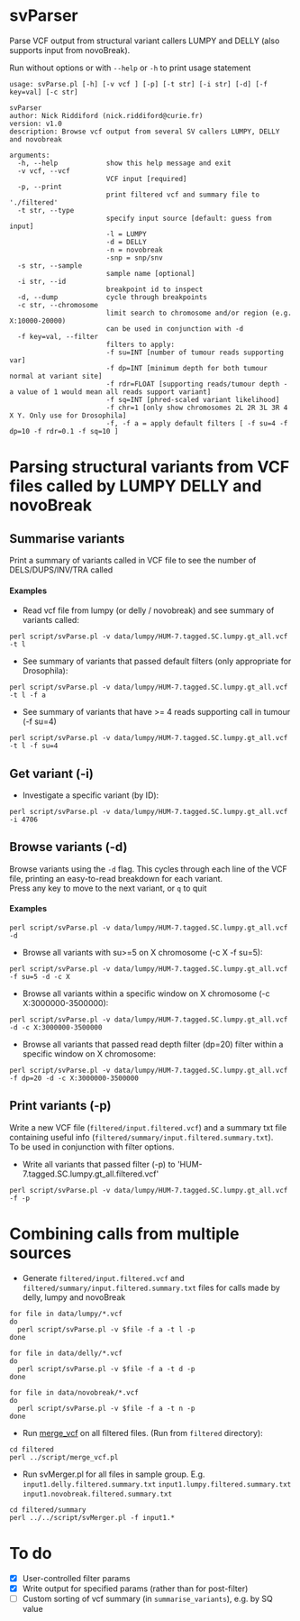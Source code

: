 # svParser

Parse VCF output from structural variant callers LUMPY and DELLY (also supports input from novoBreak).

Run without options or with `--help` or `-h` to print usage statement

```
usage: svParse.pl [-h] [-v vcf ] [-p] [-t str] [-i str] [-d] [-f key=val] [-c str]

svParser
author: Nick Riddiford (nick.riddiford@curie.fr)
version: v1.0
description: Browse vcf output from several SV callers LUMPY, DELLY and novobreak

arguments:
  -h, --help            show this help message and exit
  -v vcf, --vcf
                        VCF input [required]
  -p, --print
                        print filtered vcf and summary file to './filtered'
  -t str, --type
                        specify input source [default: guess from input]
                        -l = LUMPY
                        -d = DELLY
                        -n = novobreak
                        -snp = snp/snv
  -s str, --sample
                        sample name [optional]
  -i str, --id
                        breakpoint id to inspect
  -d, --dump            cycle through breakpoints
  -c str, --chromosome
                        limit search to chromosome and/or region (e.g. X:10000-20000)
                        can be used in conjunction with -d
  -f key=val, --filter
                        filters to apply:
                        -f su=INT [number of tumour reads supporting var]
                        -f dp=INT [minimum depth for both tumour normal at variant site]
                        -f rdr=FLOAT [supporting reads/tumour depth - a value of 1 would mean all reads support variant]
                        -f sq=INT [phred-scaled variant likelihood]
                        -f chr=1 [only show chromosomes 2L 2R 3L 3R 4 X Y. Only use for Drosophila]
                        -f, -f a = apply default filters [ -f su=4 -f dp=10 -f rdr=0.1 -f sq=10 ]
```

# Parsing structural variants from VCF files called by LUMPY DELLY and novoBreak

## Summarise variants

Print a summary of variants called in VCF file to see the number of DELS/DUPS/INV/TRA called  

#### Examples

* Read vcf file from lumpy (or delly / novobreak) and see summary of variants called:

`perl script/svParse.pl -v data/lumpy/HUM-7.tagged.SC.lumpy.gt_all.vcf -t l`

* See summary of variants that passed default filters (only appropriate for Drosophila):

`perl script/svParse.pl -v data/lumpy/HUM-7.tagged.SC.lumpy.gt_all.vcf -t l -f a`

* See summary of variants that have >= 4 reads supporting call in tumour (-f su=4)

`perl script/svParse.pl -v data/lumpy/HUM-7.tagged.SC.lumpy.gt_all.vcf -t l -f su=4`


## Get variant (-i)

* Investigate a specific variant (by ID):

`perl script/svParse.pl -v data/lumpy/HUM-7.tagged.SC.lumpy.gt_all.vcf -i 4706`


## Browse variants (-d)

Browse variants using the `-d` flag. This cycles through each line of the VCF file, printing an easy-to-read breakdown for each variant.  
Press any key to move to the next variant, or `q` to quit

#### Examples

`perl script/svParse.pl -v data/lumpy/HUM-7.tagged.SC.lumpy.gt_all.vcf -d`

* Browse all variants with su>=5 on X chromosome (-c X -f su=5):

`perl script/svParse.pl -v data/lumpy/HUM-7.tagged.SC.lumpy.gt_all.vcf -f su=5 -d -c X`

* Browse all variants within a specific window on X chromosome (-c X:3000000-3500000):

`perl script/svParse.pl -v data/lumpy/HUM-7.tagged.SC.lumpy.gt_all.vcf -d -c X:3000000-3500000`

* Browse all variants that passed read depth filter (dp=20) filter within a specific window on X chromosome:

`perl script/svParse.pl -v data/lumpy/HUM-7.tagged.SC.lumpy.gt_all.vcf -f dp=20 -d -c X:3000000-3500000`


## Print variants (-p)

Write a new VCF file (`filtered/input.filtered.vcf`) and a summary txt file containing useful info (`filtered/summary/input.filtered.summary.txt`).  
To be used in conjunction with filter options.

* Write all variants that passed filter (-p) to 'HUM-7.tagged.SC.lumpy.gt_all.filtered.vcf'

`perl script/svParse.pl -v data/lumpy/HUM-7.tagged.SC.lumpy.gt_all.vcf -f -p`


# Combining calls from multiple sources

* Generate `filtered/input.filtered.vcf` and `filtered/summary/input.filtered.summary.txt` files for calls made by delly, lumpy and novoBreak

```
for file in data/lumpy/*.vcf
do
  perl script/svParse.pl -v $file -f a -t l -p
done
```

```
for file in data/delly/*.vcf
do
  perl script/svParse.pl -v $file -f a -t d -p
done
```

```
for file in data/novobreak/*.vcf
do
  perl script/svParse.pl -v $file -f a -t n -p
done
```

* Run [merge_vcf](https://github.com/ljdursi/mergevcf/tree/master/mergevcf) on all filtered files. (Run from `filtered` directory):

```
cd filtered
perl ../script/merge_vcf.pl
```

* Run svMerger.pl for all files in sample group. E.g. `input1.delly.filtered.summary.txt` `input1.lumpy.filtered.summary.txt` `input1.novobreak.filtered.summary.txt`

```
cd filtered/summary
perl ../../script/svMerger.pl -f input1.*
```


# To do
- [x] User-controlled filter params
- [x] Write output for specified params (rather than for post-filter)
- [ ] Custom sorting of vcf summary (in `summarise_variants`), e.g. by SQ value

